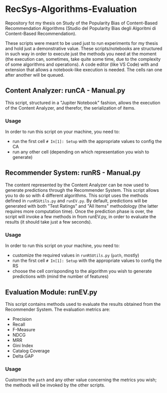 # RecSys-Algorithms-Evaluation
Repository fot my thesis on Study of the Popularity Bias of Content-Based Recommendation Algorithms (Studio del Popularity Bias degli Algoritmi di Content-Based Recommendation).

These scripts were meant to be used just to run experiments for my thesis and hold just a demonstrative value.
These scripts/notebooks are structured in such way in order to execute just the methods you need at the moment (the execution can, sometimes, take quite some time, due to the complexity of some algorithms and operations).
A code editor (like VS Code) with and extension that allows a notebook-like execution is needed.
The cells ran one after another will be queued.

## Content Analyzer: runCA - Manual.py
This script, structured in a "Jupiter Notebook" fashion, allows the execution of the Content Analyzer, and therefor, the serialization of items.
### Usage
In order to run this script on your machine, you need to:
* run the first cell `# In[1]: Setup` with the appropriate values to config the CA
* run any other cell (depending on which representation you wish to generate)

## Recommender System: runRS - Manual.py
The content represented by the Content Analyzer can be now used to generate predictions through the Recommender System. This script allows you to do so with 4 different algorithms.
This script uses the methods defined in `runRSUtils.py` and `runEV.py`.
By default, predictions will be generated with both "Test Ratings" and "All Items" methodology (the latter requires more computation time).
Once the prediction phase is over, the script will invoke a few methods in from runEV.py, in order to evaluate the results (it should take just a few seconds).

### Usage
In order to run this script on your machine, you need to:
* customize the required values in `runRSUtils.py` (`path`, mostly)
* run the first cell `# In[1]: Setup` with the appropriate values to config the RS
* choose the cell corrisponding to the algorithm you wish to generate predictions with (mind the number of features)

## Evaluation Module: runEV.py
This script contains methods used to evaluate the results obtained from the Recommender System.
The evaluation metrics are:
* Precision
* Recall
* F-Measure
* NDCG
* MRR
* Gini Index
* Catalog Coverage
* Delta GAP

### Usage
Customize the `path` and any other value concerning the metrics you wish; the methods will be invoked by the other scripts.
